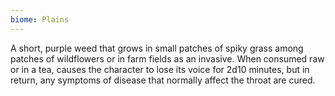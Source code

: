```yaml
---
biome: Plains
---
```

A short, purple weed that grows in small patches of spiky grass among patches of wildflowers or in farm fields as an invasive. When consumed raw or in a tea, causes the character to lose its voice for 2d10 minutes, but in return, any symptoms of disease that normally affect the throat are cured. 

